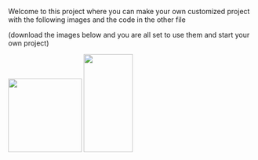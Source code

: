 Welcome to this project where you can make your own customized project with the following images and the code in the other file

(download the images below and you are all set to use them and start your own project)

<img src="https://user-images.githubusercontent.com/81761003/115738690-6c185580-a374-11eb-92db-e948d614dcfb.png" width="150px" height="150px">

<img src="https://user-images.githubusercontent.com/81761003/115739004-b6013b80-a374-11eb-81aa-50dafd3d4067.png" height="200px" width="100px">
